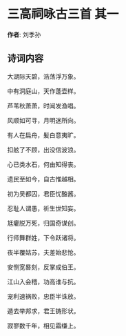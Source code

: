 # 三高祠咏古三首  其一

**作者**: 刘季孙

## 诗词内容

大湖际天碧，浩荡浮万象。

中有洞庭山，天作蓬壶样。

芦苇秋萧萧，时闻发渔唱。

风顺如可寻，月明迷所向。

有人在扁舟，髪白意夷旷。

扣舷了不顾，出没信波浪。

心已类水石，何由知得丧。

遗民至如今，自古惟越相。

初为吴都囚，君臣忧醢酱。

忍耻人谓愚，祈生世知妄。

尪癯脱万死，归国奇谋创。

行师舞群姓，下令跃诸将。

夜半覆姑苏，夫差始悲怆。

安恻宽晷刻，反掌成伯王。

江山入会稽，功高谁与抗。

宠利速祸败，忠臣半诛放。

遁去举邦求，君王铸形状。

寂寥数千年，相见霜缣上。

